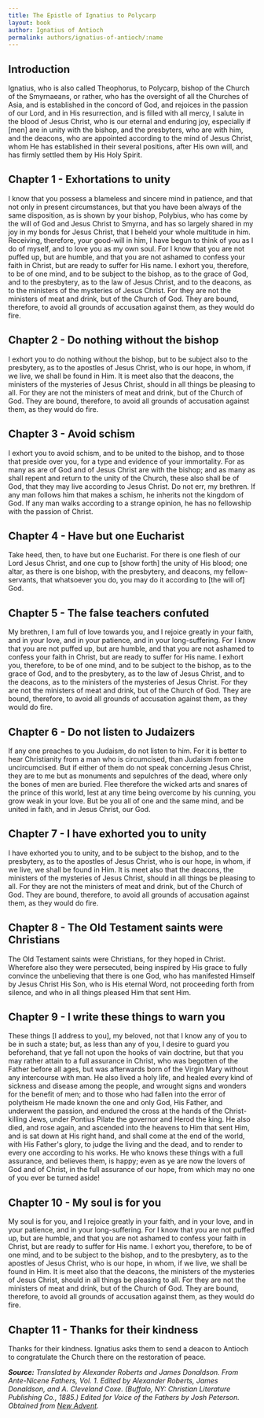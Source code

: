 ```yaml
---
title: The Epistle of Ignatius to Polycarp
layout: book
author: Ignatius of Antioch
permalink: authors/ignatius-of-antioch/:name
---
```


## Introduction

Ignatius, who is also called Theophorus, to Polycarp, bishop of the Church of
the Smyrnaeans, or rather, who has the oversight of all the Churches of Asia,
and is established in the concord of God, and rejoices in the passion of our
Lord, and in His resurrection, and is filled with all mercy, I salute in the
blood of Jesus Christ, who is our eternal and enduring joy, especially if [men]
are in unity with the bishop, and the presbyters, who are with him, and the
deacons, who are appointed according to the mind of Jesus Christ, whom He has
established in their several positions, after His own will, and has firmly
settled them by His Holy Spirit.

## Chapter 1 - Exhortations to unity

I know that you possess a blameless and sincere mind in patience, and that not
only in present circumstances, but that you have been always of the same
disposition, as is shown by your bishop, Polybius, who has come by the will of
God and Jesus Christ to Smyrna, and has so largely shared in my joy in my bonds
for Jesus Christ, that I beheld your whole multitude in him. Receiving,
therefore, your good-will in him, I have begun to think of you as I do of
myself, and to love you as my own soul. For I know that you are not puffed up,
but are humble, and that you are not ashamed to confess your faith in Christ,
but are ready to suffer for His name. I exhort you, therefore, to be of one
mind, and to be subject to the bishop, as to the grace of God, and to the
presbytery, as to the law of Jesus Christ, and to the deacons, as to the
ministers of the mysteries of Jesus Christ. For they are not the ministers of
meat and drink, but of the Church of God. They are bound, therefore, to avoid
all grounds of accusation against them, as they would do fire.

## Chapter 2 - Do nothing without the bishop

I exhort you to do nothing without the bishop, but to be subject also to the
presbytery, as to the apostles of Jesus Christ, who is our hope, in whom, if we
live, we shall be found in Him. It is meet also that the deacons, the ministers
of the mysteries of Jesus Christ, should in all things be pleasing to all. For
they are not the ministers of meat and drink, but of the Church of God. They are
bound, therefore, to avoid all grounds of accusation against them, as they would
do fire.

## Chapter 3 - Avoid schism

I exhort you to avoid schism, and to be united to the bishop, and to those that
preside over you, for a type and evidence of your immortality. For as many as
are of God and of Jesus Christ are with the bishop; and as many as shall repent
and return to the unity of the Church, these also shall be of God, that they may
live according to Jesus Christ. Do not err, my brethren. If any man follows him
that makes a schism, he inherits not the kingdom of God. If any man walks
according to a strange opinion, he has no fellowship with the passion of Christ.

## Chapter 4 - Have but one Eucharist

Take heed, then, to have but one Eucharist. For there is one flesh of our Lord
Jesus Christ, and one cup to [show forth] the unity of His blood; one altar, as
there is one bishop, with the presbytery, and deacons, my fellow-servants, that
whatsoever you do, you may do it according to [the will of] God.

## Chapter 5 - The false teachers confuted

My brethren, I am full of love towards you, and I rejoice greatly in your faith,
and in your love, and in your patience, and in your long-suffering. For I know
that you are not puffed up, but are humble, and that you are not ashamed to
confess your faith in Christ, but are ready to suffer for His name. I exhort
you, therefore, to be of one mind, and to be subject to the bishop, as to the
grace of God, and to the presbytery, as to the law of Jesus Christ, and to the
deacons, as to the ministers of the mysteries of Jesus Christ. For they are not
the ministers of meat and drink, but of the Church of God. They are bound,
therefore, to avoid all grounds of accusation against them, as they would do
fire.

## Chapter 6 - Do not listen to Judaizers

If any one preaches to you Judaism, do not listen to him. For it is better to
hear Christianity from a man who is circumcised, than Judaism from one
uncircumcised. But if either of them do not speak concerning Jesus Christ, they
are to me but as monuments and sepulchres of the dead, where only the bones of
men are buried. Flee therefore the wicked arts and snares of the prince of this
world, lest at any time being overcome by his cunning, you grow weak in your
love. But be you all of one and the same mind, and be united in faith, and in
Jesus Christ, our God.

## Chapter 7 - I have exhorted you to unity

I have exhorted you to unity, and to be subject to the bishop, and to the
presbytery, as to the apostles of Jesus Christ, who is our hope, in whom, if we
live, we shall be found in Him. It is meet also that the deacons, the ministers
of the mysteries of Jesus Christ, should in all things be pleasing to all. For
they are not the ministers of meat and drink, but of the Church of God. They are
bound, therefore, to avoid all grounds of accusation against them, as they would
do fire.

## Chapter 8 - The Old Testament saints were Christians

The Old Testament saints were Christians, for they hoped in Christ. Wherefore
also they were persecuted, being inspired by His grace to fully convince the
unbelieving that there is one God, who has manifested Himself by Jesus Christ
His Son, who is His eternal Word, not proceeding forth from silence, and who in
all things pleased Him that sent Him.

## Chapter 9 - I write these things to warn you

These things [I address to you], my beloved, not that I know any of you to be in
such a state; but, as less than any of you, I desire to guard you beforehand,
that ye fall not upon the hooks of vain doctrine, but that you may rather attain
to a full assurance in Christ, who was begotten of the Father before all ages,
but was afterwards born of the Virgin Mary without any intercourse with man. He
also lived a holy life, and healed every kind of sickness and disease among the
people, and wrought signs and wonders for the benefit of men; and to those who
had fallen into the error of polytheism He made known the one and only God, His
Father, and underwent the passion, and endured the cross at the hands of the
Christ-killing Jews, under Pontius Pilate the governor and Herod the king. He
also died, and rose again, and ascended into the heavens to Him that sent Him,
and is sat down at His right hand, and shall come at the end of the world, with
His Father's glory, to judge the living and the dead, and to render to every one
according to his works. He who knows these things with a full assurance, and
believes them, is happy; even as ye are now the lovers of God and of Christ, in
the full assurance of our hope, from which may no one of you ever be turned
aside!

## Chapter 10 - My soul is for you

My soul is for you, and I rejoice greatly in your faith, and in your love, and
in your patience, and in your long-suffering. For I know that you are not puffed
up, but are humble, and that you are not ashamed to confess your faith in
Christ, but are ready to suffer for His name. I exhort you, therefore, to be of
one mind, and to be subject to the bishop, and to the presbytery, as to the
apostles of Jesus Christ, who is our hope, in whom, if we live, we shall be
found in Him. It is meet also that the deacons, the ministers of the mysteries
of Jesus Christ, should in all things be pleasing to all. For they are not the
ministers of meat and drink, but of the Church of God. They are bound,
therefore, to avoid all grounds of accusation against them, as they would do
fire.

## Chapter 11 - Thanks for their kindness

Thanks for their kindness. Ignatius asks them to send a deacon to Antioch to
congratulate the Church there on the restoration of peace.

_**Source:** Translated by Alexander Roberts and James Donaldson. From
Ante-Nicene Fathers, Vol. 1. Edited by Alexander Roberts, James Donaldson, and
A. Cleveland Coxe. (Buffalo, NY: Christian Literature Publishing Co., 1885.)
Edited for Voice of the Fathers by Josh Peterson. Obtained from
[New Advent](https://www.newadvent.org/fathers/0110.htm)._
